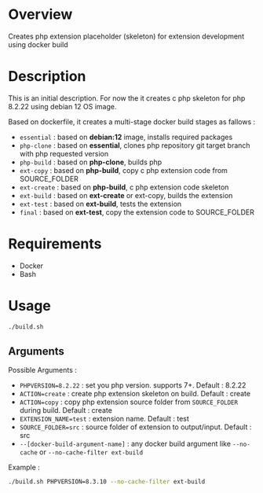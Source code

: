 # Overview
Creates php extension placeholder (skeleton) for extension development using docker build 


# Description
This is an initial description. For now the it creates c php skeleton for php 8.2.22 using debian 12 OS image. 

Based on dockerfile, it creates a multi-stage docker build stages as fallows :
- `essential` : based on **debian:12** image, installs required packages
- `php-clone` : based on **essential**, clones php repository git target branch with php requested version
- `php-build` : based on **php-clone**, builds php
- `ext-copy` : based on **php-build**, copy c php extension code from SOURCE_FOLDER 
- `ext-create` : based on **php-build**, c php extension code skeleton 
- `ext-build` : based on **ext-create** or ext-copy, builds the extension
- `ext-test` :  based on **ext-build**, tests the extension
- `final` : based on **ext-test**, copy the extension code to SOURCE_FOLDER
# Requirements
- Docker
- Bash

# Usage
```bash
./build.sh
```
## Arguments
Possible Arguments : 

- `PHPVERSION=8.2.22` : set you php version. supports 7+. Default : 8.2.22
- `ACTION=create` : create php extension skeleton on build. Default : create
- `ACTION=copy` : copy php extension source folder from `SOURCE_FOLDER` during build. Default : create
- `EXTENSION_NAME=test` : extension name. Default : test
- `SOURCE_FOLDER=src` : source folder of extension to output/input. Default : src
- `--[docker-build-argument-name]` : any docker build argument like `--no-cache` or `--no-cache-filter ext-build`

Example : 
```bash
./build.sh PHPVERSION=8.3.10 --no-cache-filter ext-build
```